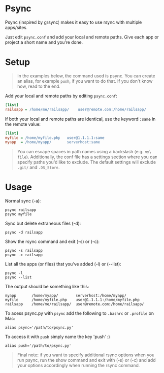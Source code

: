 Psync
==
Psync (inspired by grsync) makes it easy to use rsync with multiple apps/sites. 

Just edit `psync.conf` and add your local and remote paths. 
Give each app or project a short name and you're done.

Setup
==
> In the examples below, the command used is psync. You can create an alias, for example `push`, if you want to do that. If you don't know how, read to the end.

Add your local and remote paths by editing `psync.conf`:

```ini
[list]
railsapp = /home/me/railsapp/    user@remote.com:/home/railsapp/
```

If both your local and remote paths are identical, use the keyword `:same` in the remote value:

```ini
[list]
myfile = /home/myfile.php   user@1.1.1.1:same
myapp  = /home/myapp/       serverhost:same
```
> You can escape spaces in path names using a backslash (e.g. `my\ file`). Additionally, the conf file has a settings section where you can specify paths you'd like to exclude. The default settings will exclude `.git/` and `.DS_Store`.

Usage
==
Normal sync (-a):

    psync railsapp
    psync myfile
    
Sync but delete extraneous files (-d):

    psync -d railsapp
    
Show the rsync command and exit (-s) or (-c):

    psync -s railsapp
    psync -c railsapp

List all the apps (or files) that you've added (-l) or (--list):

    psync -l
    psync --list
    
The output should be something like this:
    
    myapp       /home/myapp/        serverhost:/home/myapp/
    myfile      /home/myfile.php    user@1.1.1.1:/home/myfile.php
    railsapp    /home/me/railsapp/  user@remote.com:/home/railsapp/

To acess psync.py with `psync` add the following to `.bashrc` or `.profile` on Mac:

    alias psync='/path/to/psync.py'

To access it with `push` simply name the key 'push' :)

    alias push='/path/to/psync.py'

> Final note: if you want to specify additional rsync options when you run psync, run the show command and exit with (-s) or (-c) and add your options accordingly when running the rsync command.
